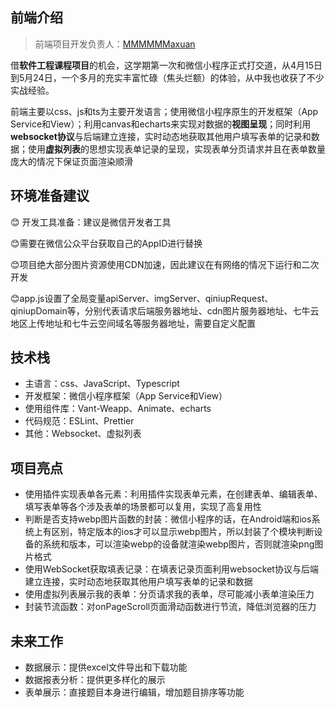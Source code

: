 ##  前端介绍

> 前端项目开发负责人：[MMMMMMaxuan](https://github.com/MMMMMMaxuan)

借**软件工程课程项目**的机会，这学期第一次和微信小程序正式打交道，从4月15日到5月24日，一个多月的充实丰富忙碌（焦头烂额）的体验，从中我也收获了不少实战经验。

前端主要以css、js和ts为主要开发语言；使用微信小程序原生的开发框架（App Service和View）；利用canvas和echarts来实现对数据的**视图呈现**；同时利用**websocket协议**与后端建立连接，实时动态地获取其他用户填写表单的记录和数据；使用**虚拟列表**的思想实现表单记录的呈现，实现表单分页请求并且在表单数量庞大的情况下保证页面渲染顺滑

##  环境准备建议

😊 开发工具准备：建议是微信开发者工具

😊需要在微信公众平台获取自己的AppID进行替换

😊项目绝大部分图片资源使用CDN加速，因此建议在有网络的情况下运行和二次开发

😊app.js设置了全局变量apiServer、imgServer、qiniupRequest、qiniupDomain等，分别代表请求后端服务器地址、cdn图片服务器地址、七牛云地区上传地址和七牛云空间域名等服务器地址，需要自定义配置

##  技术栈

- 主语言：css、JavaScript、Typescript
- 开发框架：微信小程序框架（App Service和View）
- 使用组件库：Vant-Weapp、Animate、echarts
- 代码规范：ESLint、Prettier
- 其他：Websocket、虚拟列表

##  项目亮点

- 使用插件实现表单各元素：利用插件实现表单元素，在创建表单、编辑表单、填写表单等各个涉及表单的场景都可以复用，实现了高复用性
- 判断是否支持webp图片函数的封装：微信小程序的话，在Android端和ios系统上有区别，特定版本的ios才可以显示webp图片，所以封装了个模块判断设备的系统和版本，可以渲染webp的设备就渲染webp图片，否则就渲染png图片格式
- 使用WebSocket获取填表记录：在填表记录页面利用websocket协议与后端建立连接，实时动态地获取其他用户填写表单的记录和数据
- 使用虚拟列表展示我的表单：分页请求我的表单，尽可能减小表单渲染压力
- 封装节流函数：对onPageScroll页面滑动函数进行节流，降低浏览器的压力

##  未来工作

- 数据展示：提供excel文件导出和下载功能
- 数据报表分析：提供更多样化的展示
- 表单展示：直接题目本身进行编辑，增加题目排序等功能

